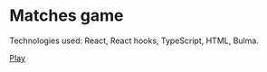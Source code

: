 # Matches game

Technologies used: React, React hooks, TypeScript, HTML, Bulma.

[Play](https://aedricson.github.io/matches-game/)
